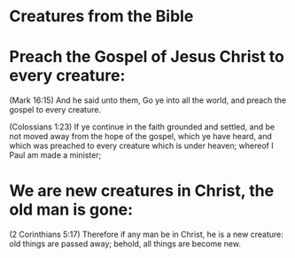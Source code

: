# Creatures from the Bible

# Preach the Gospel of Jesus Christ to every creature:

(Mark 16:15) And he said unto them, Go ye into all the world, and preach the gospel to every creature.

(Colossians 1:23) If ye continue in the faith grounded and settled, and be not moved away from the hope of the gospel, which ye have heard, and which was preached to every creature which is under heaven; whereof I Paul am made a minister;

# We are new creatures in Christ, the old man is gone:

(2 Corinthians 5:17) Therefore if any man be in Christ, he is a new creature: old things are passed away; behold, all things are become new.

